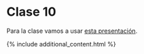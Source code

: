 # Clase 10 

Para la clase vamos a usar [esta presentación](./clase10.pdf).

{% include additional_content.html %}
